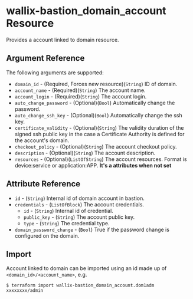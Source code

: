 # wallix-bastion_domain_account Resource

Provides a account linked to domain resource.

## Argument Reference

The following arguments are supported:

* `domain_id` - (Required, Forces new resource)(`String`) ID of domain.
* `account_name` - (Required)(`String`) The account name.
* `account_login` - (Required)(`String`) The account login.
* `auto_change_password` - (Optional)(`Bool`) Automatically change the password.
* `auto_change_ssh_key` - (Optional)(`Bool`) Automatically change the ssh key.
* `certificate_validity` - (Optional)(`String`) The validity duration of the signed ssh public key in the case a Certificate Authority is defined for the account's domain.
* `checkout_policy` - (Optional)(`String`) The account checkout policy.
* `description` - (Optional)(`String`) The account description.
* `resources` - (Optional)(`ListOfString`) The account resources. Format is device:service or application:APP. **It's a attributes when not set**

## Attribute Reference

* `id` - (`String`) Internal id of domain account in bastion.
* `credentials` - (`ListOfBlock`) The account credentials.
  * `id` - (`String`) Internal id of credential.
  * `public_key` - (`String`) The account public key.
  * `type` - (`String`) The credential type.
* `domain_password_change` - (`Bool`) True if the password change is configured on the domain.


## Import

Account linked to domain can be imported using an id made up of `<domain_id>/<account_name>`, e.g.

```
$ terraform import wallix-bastion_domain_account.dom1adm xxxxxxxx/admin
```
